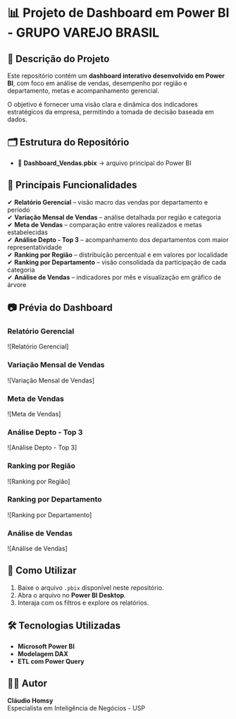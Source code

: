 # 📊 Projeto de Dashboard em Power BI  - GRUPO VAREJO BRASIL

## 📌 Descrição do Projeto  
Este repositório contém um **dashboard interativo desenvolvido em Power BI**, com foco em análise de vendas, desempenho por região e departamento, metas e acompanhamento gerencial.  

O objetivo é fornecer uma visão clara e dinâmica dos indicadores estratégicos da empresa, permitindo a tomada de decisão baseada em dados.  

## 🗂 Estrutura do Repositório  
- 📄 **Dashboard_Vendas.pbix** → arquivo principal do Power BI  

## 🔎 Principais Funcionalidades  
✔ **Relatório Gerencial** – visão macro das vendas por departamento e período  
✔ **Variação Mensal de Vendas** – análise detalhada por região e categoria  
✔ **Meta de Vendas** – comparação entre valores realizados e metas estabelecidas  
✔ **Análise Depto - Top 3** – acompanhamento dos departamentos com maior representatividade  
✔ **Ranking por Região** – distribuição percentual e em valores por localidade  
✔ **Ranking por Departamento** – visão consolidada da participação de cada categoria  
✔ **Análise de Vendas** – indicadores por mês e visualização em gráfico de árvore  

## 📷 Prévia do Dashboard  
### Relatório Gerencial  
![Relatório Gerencial] 

### Variação Mensal de Vendas  
![Variação Mensal de Vendas]

### Meta de Vendas  
![Meta de Vendas]

### Análise Depto - Top 3  
![Análise Depto - Top 3]

### Ranking por Região  
![Ranking por Região]

### Ranking por Departamento  
![Ranking por Departamento] 

### Análise de Vendas  
![Análise de Vendas]

## 🚀 Como Utilizar  
1. Baixe o arquivo `.pbix` disponível neste repositório.  
2. Abra o arquivo no **Power BI Desktop**.  
3. Interaja com os filtros e explore os relatórios.  

## 🛠 Tecnologias Utilizadas  
- **Microsoft Power BI**  
- **Modelagem DAX**  
- **ETL com Power Query**  

## 👨‍💻 Autor  
**Cláudio Homsy**  
Especialista em Inteligência de Negócios - USP  
